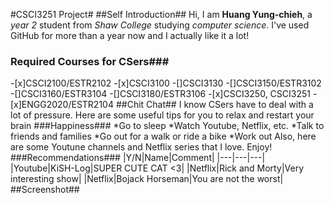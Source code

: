 #CSCI3251 Project#
##Self Introduction##
Hi, I am **Huang Yung-chieh**, a *year 2* student from *Shaw College* studying *computer science*.
I've used GitHub for more than a year now and I actually like it a lot!
### Required Courses for CSers###
-[x]CSCI2100/ESTR2102
-[x]CSCI3100
-[]CSCI3130
-[]CSCI3150/ESTR3102
-[]CSCI3160/ESTR3104
-[]CSCI3180/ESTR3106
-[x]CSCI3250, CSCI3251
-[x]ENGG2020/ESTR2104
##Chit Chat##
I know CSers have to deal with a lot of pressure.
Here are some useful tips for you to relax and restart your brain
###Happiness###
*Go to sleep
*Watch Youtube, Netflix, etc.
*Talk to friends and families
*Go out for a walk or ride a bike
*Work out
Also, here are some Youtune channels and Netflix series that I love. Enjoy!
###Recommendations###
|Y/N|Name|Comment|
|---|---|---|
|Youtube|KiSH-Log|SUPER CUTE CAT <3|
|Netflix|Rick and Morty|Very interesting show|
|Netflix|Bojack Horseman|You are not the worst|
##Screenshot##
